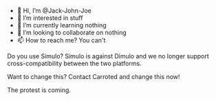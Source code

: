 - 👋 Hi, I’m @Jack-John-Joe
- 👀 I’m interested in stuff
- 🌱 I’m currently learning nothing
- 💞️ I’m looking to collaborate on nothing
- 📫 How to reach me? You can't

<!---
Jack-John-Joe/Jack-John-Joe is a ✨ special ✨ repository because its `README.md` (this file) appears on your GitHub profile.
You can click the Preview link to take a look at your changes.
--->


Do you use Simulo?
Simulo is against Dimulo and we no longer support cross-compatibility between the two platforms.

Want to change this? Contact Carroted and change this now!

The protest is coming.
